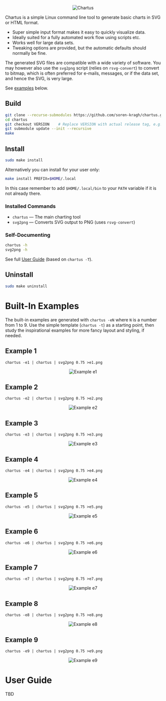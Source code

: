 <div align="center">
  <img src="assets/e0.png" alt="Chartus">
</div>

Chartus is a simple Linux command line tool to generate basic charts in SVG or
HTML format.

- Super simple input format makes it easy to quickly visualize data.
- Ideally suited for a fully automated work flow using scripts etc.
- Works well for large data sets.
- Tweaking options are provided, but the automatic defaults should normally be fine.

The generated SVG files are compatible with a wide variety of software. You may
however also use the `svg2png` script (relies on `rsvg-convert`) to convert to
bitmap, which is often preferred for e-mails, messages, or if the data set, and
hence the SVG, is very large.

See [examples](#built-in-examples) below.

## Build

```sh
git clone --recurse-submodules https://github.com/soren-kragh/chartus.git
cd chartus
git checkout VERSION    # Replace VERSION with actual release tag, e.g. v1.0.0
git submodule update --init --recursive
make
```

## Install

```sh
sudo make install
```

Alternatively you can install for your user only:

```sh
make install PREFIX=$HOME/.local
```

In this case remember to add `$HOME/.local/bin` to your `PATH` variable if it is not
already there.

### Installed Commands

- `chartus` — The main charting tool
- `svg2png` — Converts SVG output to PNG (uses `rsvg-convert`)

### Self-Documenting

```sh
chartus -h
svg2png -h
```
See full [User Guide](#user-guide) (based on `chartus -T`).

## Uninstall

```sh
sudo make uninstall
```

# Built-In Examples

The built-in examples are generated with `chartus -eN` where `N` is a number
from 1 to 9. Use the simple template (`chartus -t`) as a starting point, then
study the inspirational examples for more fancy layout and styling, if needed.

## Example 1

`chartus -e1 | chartus | svg2png 0.75 >e1.png`

<div align="center">
  <img src="assets/e1.png" alt="Example e1">
</div>

## Example 2

`chartus -e2 | chartus | svg2png 0.75 >e2.png`

<div align="center">
  <img src="assets/e2.png" alt="Example e2">
</div>

## Example 3

`chartus -e3 | chartus | svg2png 0.75 >e3.png`

<div align="center">
  <img src="assets/e3.png" alt="Example e3">
</div>

## Example 4

`chartus -e4 | chartus | svg2png 0.75 >e4.png`

<div align="center">
  <img src="assets/e4.png" alt="Example e4">
</div>

## Example 5

`chartus -e5 | chartus | svg2png 0.75 >e5.png`

<div align="center">
  <img src="assets/e5.png" alt="Example e5">
</div>

## Example 6

`chartus -e6 | chartus | svg2png 0.75 >e6.png`

<div align="center">
  <img src="assets/e6.png" alt="Example e6">
</div>

## Example 7

`chartus -e7 | chartus | svg2png 0.75 >e7.png`

<div align="center">
  <img src="assets/e7.png" alt="Example e7">
</div>

## Example 8

`chartus -e8 | chartus | svg2png 0.75 >e8.png`

<div align="center">
  <img src="assets/e8.png" alt="Example e8">
</div>

## Example 9

`chartus -e9 | chartus | svg2png 0.75 >e9.png`

<div align="center">
  <img src="assets/e9.png" alt="Example e9">
</div>

# User Guide

TBD
